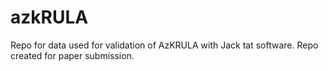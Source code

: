 # azkRULA
Repo for data used for validation of AzKRULA with Jack tat software. 
Repo created for paper submission. 
